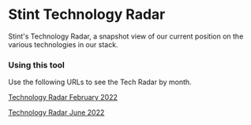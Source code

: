 # Stint Technology Radar
Stint's Technology Radar, a snapshot view of our current position on the various technologies in our stack.


### Using this tool

Use the following URLs to see the Tech Radar by month.

[Technology Radar February 2022](https://radar.thoughtworks.com/?sheetId=https%3A%2F%2Fraw.githubusercontent.com%2Fstintco%2Fstint-technology-radar%2Fmain%2Fstint_technology_radar_february_2022.csv)

[Technology Radar June 2022](https://radar.thoughtworks.com/?sheetId=https%3A%2F%2Fraw.githubusercontent.com%2Fstintco%2Fstint-technology-radar%2Fmain%2Fstint_technology_radar_june_2022.csv)
